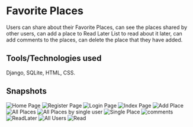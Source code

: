 # Favorite Places
Users can share about their Favorite Places, can see the places shared by other users, can add a place to Read Later List to read about it later, can add comments to the places, can delete the place that they have added.

## Tools/Technologies used
Django, SQLite, HTML, CSS.

## Snapshots

![Home Page](https://github.com/SaiAnveshKanchi/Images/blob/main/Screenshot%202022-06-25%20at%205.42.44%20AM.png)
![Register Page](https://github.com/SaiAnveshKanchi/Images/blob/main/Screenshot%202022-06-25%20at%205.43.30%20AM.png)
![Login Page](https://github.com/SaiAnveshKanchi/Images/blob/main/Screenshot%202022-06-25%20at%205.43.39%20AM.png)
![Index Page](https://github.com/SaiAnveshKanchi/Images/blob/main/Screenshot%202022-06-25%20at%205.43.59%20AM.png)
![Add Place](https://github.com/SaiAnveshKanchi/Images/blob/main/Screenshot%202022-06-25%20at%205.44.14%20AM.png)
![All Places](https://github.com/SaiAnveshKanchi/Images/blob/main/Screenshot%202022-06-25%20at%205.44.30%20AM.png)
![All Places by single user](https://github.com/SaiAnveshKanchi/Images/blob/main/Screenshot%202022-06-25%20at%205.44.30%20AM.png)
![Single Place](https://github.com/SaiAnveshKanchi/Images/blob/main/Screenshot%202022-06-25%20at%205.44.48%20AM.png)
![comments](https://github.com/SaiAnveshKanchi/Images/blob/main/Screenshot%202022-06-25%20at%205.44.57%20AM.png)
![ReadLater](https://github.com/SaiAnveshKanchi/Images/blob/main/Screenshot%202022-06-25%20at%205.49.04%20AM.png)
![All Users](https://github.com/SaiAnveshKanchi/Images/blob/main/Screenshot%202022-06-25%20at%205.45.24%20AM.png)
![Read](https://github.com/SaiAnveshKanchi/Images/blob/main/Screenshot%202022-06-25%20at%205.49.23%20AM.png)




